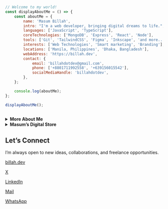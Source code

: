 ```javascript                       

// Welcome to my world! 
const displayAboutMe = () => {
    const aboutMe = {
        name: 'Masum Billah',
        intro: "I'm a web developer, bringing digital dreams to life.",
        languages: ['JavaScript', 'TypeScript'],
        coreTechnologies: ['MongoDB', 'Express', 'React', 'Node'],
        tools: ['Git', 'TailwindCSS', 'Figma', 'Inkscape', 'and more...'],
        interests: ['Web Technologies', 'Smart marketing', 'Branding'],
        locations: ['Manila, Philippines', 'Dhaka, Bangladesh'],
        webAddress: 'https://billah.dev',
        contact: {
            email: 'billahdotdev@gmail.com',
            phone: ['+8801711992558', '+639156015542'],
            socialMediaHandle: 'billahdotdev',
        },
    };

    console.log(aboutMe);
};

displayAboutMe();
                                                                                                          

```                                  
   
  
    
     
<details> 
<summary><strong>More About Me</strong></summary>                                          

<pre>
🙂 My Story:
I started out running a clothing business, where I learned how to solve problems and think creatively under pressure. 
Along the way, I discovered coding and quickly became fascinated by it. When the pandemic hit, I finally had the time 
to bring those two worlds together and saw how powerful digital experiences can be in making a real difference in 
people’s lives. Since then, through learning, trial and error, and building projects, I’ve developed a strong 
understanding of the web. Each project still teaches me something new, and I believe growth comes from staying 
curious and adapting at every step.

If you’re looking for someone who understands both code and commerce—I’d love to help.

👩‍💻 I Speak:
English, Bangla(Native), Taglish, and of course JavaScript!            

🎓 Credentials:
I'm a Bangladesh University of Engineering and Technology (BUET) and IAC certified full-stack web developer   
on a journey of modern web mastery at the University of Helsinki.    
</pre>
</details>      


<details>
<summary><strong>Masum’s Digital Store</strong></summary>

     
* Built by Masum Billah: helping developers, freelancers, and creators launch faster & smarter.
  
* Ready to use templates, design assets

<img src="https://images.unsplash.com/photo-1555066931-4365d14bab8c?q=80&w=1470&auto=format&fit=crop&ixlib=rb-4.1.0&ixid=M3wxMjA3fDB8MHxwaG90by1wYWdlfHx8fGVufDB8fHx8fA%3D%3D" style="width: 100%; border-radius: 12px; margin-bottom: 24px;">

---

## Featured Products

<table>
<tr>
<td width="33%">
  
**Coming Soon Landing Page**  
_A modern, responsive landing page for pre-launch waitlists._  

💻 **Built With:** HTML, Tailwind CSS  
💲 **Price:** $10  

<a href="https://billahdotdev.gumroad.com/l/coming-soon-landing-page-template">
<img src="https://img.shields.io/badge/View%20on-Gumroad-orange?style=for-the-badge&logo=gumroad" alt="Buy on Gumroad">
</a>  

</td>
<td width="33%">

**Hacker-Vibe Personal Website**  
_A bold terminal-style personal website to stand out online._  

💻 **Built With:** React, Vite, Tailwind CSS  
💲 **Price:** $15  

<a href="https://billahdotdev.gumroad.com/l/hacker-terminal-website">
<img src="https://img.shields.io/badge/View%20on-Gumroad-teal?style=for-the-badge&logo=gumroad" alt="Buy on Gumroad">
</a>  

</td>
<td width="33%">

**Simple Line SVG Icon Pack (60+)**  
_Minimal, scalable SVG icons for any modern UI._  

 **Includes:** 60+ Icons, SVG Format  
💲 **Price:** $1  

<a href="https://billahdotdev.gumroad.com/l/simple-line-svg-icons">
<img src="https://img.shields.io/badge/Get%20SVGs-Gumroad-success?style=for-the-badge&logo=svg" alt="Download Icons">
</a>  

</td>
</tr>
</table>

---

## 💬 Custom Work & Services
Need something tailored for your project?  
From **custom websites** to **unique landing pages** — let’s build it together.

<a href="https://wa.me/+8801711992558?text=Hi%20Masum!%20I’m%20interested%20in%20a%20custom%20digital%20project.">
<img src="https://img.shields.io/badge/Chat%20on-WhatsApp-brightgreen?style=for-the-badge&logo=whatsapp" alt="WhatsApp Chat">
</a>

---

</details>


## Let’s Connect

I’m always open to new ideas, collaborations, and freelance opportunities.

[billah.dev](https://billah.dev) 

[X](https://twitter.com/billahdotdev)  

[LinkedIn](https://www.linkedin.com/in/billahdotdev)  

[Mail](mailto:billahdotdev@gmail.com)

[WhatsApp](https://wa.me/+8801711992558)

 
